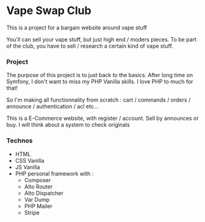 # Vape Swap Club

This is a project for a bargain website around vape stuff

You'll can sell your vape stuff, but just high end / moders pieces. To be part of the club, you have to sell / research a certain kind of vape stuff.

### Project

The purpose of this project is to just back to the basics. After long time on Symfony, I don't want to miss my PHP Vanilla skills. I love PHP to much for that!

So I'm making all functionnality from scratch : cart / commands / orders / announce / authentication / acl etc...

This is a E-Commerce website, with register / account. Sell by announces or buy. I will think about a system to check originals

### Technos

- HTML
- CSS Vanilla
- JS Vanilla
- PHP personal framework with :
    - Composer
    - Alto Router
    - Alto Dispatcher
    - Var Dump
    - PHP Mailer
    - Stripe
  
